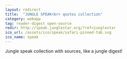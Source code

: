 ```yaml
---
layout: redirect
title:  "JUNGLE SPEAK<br> quotes collection"
category: webapp
tag: reader-digest open-source
redir: http://speak.junglestar.org/?ref=junglestar
ico_url: /assets/ico/speak/safari-pinned-tab.svg
ico_name: speak
---
```


Jungle speak collection with sources, like a jungle digest!
